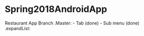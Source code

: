 # Spring2018AndroidApp
Restaurant App
Branch
  .Master: 
    - Tab (done)
    - Sub menu (done)
  .expandList:

